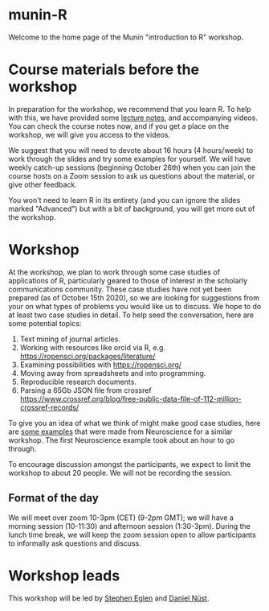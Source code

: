 # munin-R

Welcome to the home page of the Munin "introduction to R" workshop.

# Course materials before the workshop

In preparation for the workshop, we recommend that you learn R.  To
help with this, we have provided some [lecture
notes](https://github.com/lgatto/spr/blob/master/2020/spr-revised.pdf),
and accompanying videos.  You can check the course notes now, and if
you get a place on the workshop, we will give you access to the
videos.

We suggest that you will need to devote about 16 hours (4 hours/week)
to work through the slides and try some examples for yourself.  We
will have weekly catch-up sessions (beginning October 26th) when you
can join the course hosts on a Zoom session to ask us questions about
the material, or give other feedback.

You won't need to learn R in its entirety (and you can ignore the
slides marked "Advanced") but with a bit of background, you will get
more out of the workshop.

# Workshop

At the workshop, we plan to work through some case studies of
applications of R, particularly geared to those of interest in the
scholarly communications community.  These case studies have not yet
been prepared (as of October 15th 2020), so we are looking for suggestions
from your on what types of problems you would like us to discuss.  We
hope to do at least two case studies in detail.  To help seed the
conversation, here are some potential topics:

1. Text mining of journal articles.
2. Working with resources like orcid via R, e.g. https://ropensci.org/packages/literature/
3. Examining possibilities with https://ropensci.org/
4. Moving away from spreadsheets and into programming.
5. Reproducible research documents.
6. Parsing a 65Gb JSON file from crossref https://www.crossref.org/blog/free-public-data-file-of-112-million-crossref-records/

To give you an idea of what we think of might make good case studies,
here are [some examples](https://github.com/sje30/neuRo) that were
made from Neuroscience for a similar workshop.  The first Neuroscience
example took about an hour to go through.



To encourage discussion amongst the participants, we expect to limit
the workshop to about 20 people.  We will not be recording the session.


## Format of the day

We will meet over zoom 10-3pm (CET) (9-2pm GMT); we will have
a morning session (10-11:30) and afternoon session (1:30-3pm).  During
the lunch time break, we will keep the zoom session open to allow
participants to informally ask questions and discuss.


# Workshop leads

This workshop will be led by [Stephen Eglen](https://sje30.github.io)
and [Daniel Nüst](https://nuest.staff.ifgi.de/).

